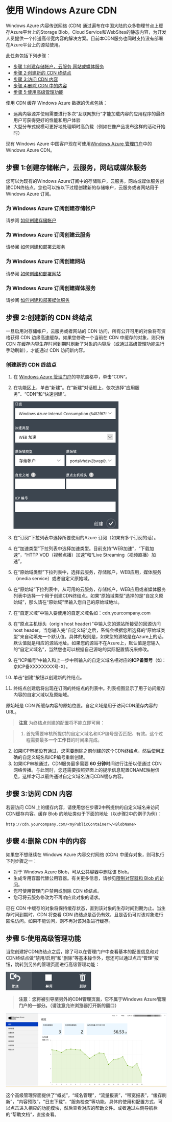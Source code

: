 # 使用 Windows Azure CDN

Windows Azure 内容传送网络 (CDN) 通过遍布在中国大陆的众多物理节点上缓存Azure平台上的Storage Blob，Cloud Service和WebSites的静态内容，为开发人员提供一个传送高带宽内容的解决方案。目前本CDN服务也同时支持没有部署在Azure平台上的源站使用。

此任务包括下列步骤：

+ [步骤 1:创建存储帐户，云服务,网站或媒体服务](#step1)
+ [步骤 2:创建新的 CDN 终结点](#step2)
+ [步骤 3:访问 CDN 内容](#step3)
+ [步骤 4:删除 CDN 中的内容](#step4)
+ [步骤 5:使用高级管理功能](#step5)

使用 CDN 缓存 Windows Azure 数据的优点包括：

- 远离内容源并使用需要进行多次“互联网旅行”才能加载内容的应用程序的最终用户可获得更好的性能和用户体验
- 大型分布式规模可更好地处理瞬时高负载（例如在像产品发布这样的活动开始时）

现有 Windows Azure 中国客户现在可使用[Windows Azure 管理门户](https://manage.windowsazure.cn/)中的 Windows Azure CDN。 

## 步骤 1:创建存储帐户，云服务，网站或媒体服务<a id="step1"></a>
您可以为现有的Windows Azure订阅中的存储账户，云服务，网站或媒体服务创建CDN终结点。您也可以按以下过程创建新的存储帐户，云服务或者网站用于 Windows Azure 订阅。

### 为 Windows Azure 订阅创建存储帐户
请参阅 [如何创建存储帐户](http://www.windowsazure.cn/zh-cn/documentation/articles/storage-create-storage-account/)

### 为 Windows Azure 订阅创建云服务
请参阅 [如何创建和部署云服务](http://www.windowsazure.cn/zh-cn/documentation/articles/cloud-services-how-to-create-deploy/) 

### 为 Windows Azure 订阅创建网站
请参阅 [如何创建和部署网站](http://www.windowsazure.cn/zh-cn/documentation/articles/web-sites-create-deploy/) 

### 为 Windows Azure 订阅创建媒体服务
请参阅 [如何创建和部署媒体服务](http://www.windowsazure.cn/documentation/articles/media-services-create-account/) 

## 步骤 2:创建新的 CDN 终结点<a id="step2"></a>
一旦启用对存储帐户，云服务或者网站的 CDN 访问，所有公开可用的对象将有资格获得 CDN 边缘高速缓存。如果您修改一个当前在 CDN 中缓存的对象，则只有 CDN 在缓存内容生存时间到期时刷新了对象的内容后（或通过高级管理功能进行手动刷新），才能通过 CDN 访问新内容。

### 创建新的 CDN 终结点
1. 在 [Windows Azure 管理门户](https://manage.windowsazure.cn/)的导航窗格中，单击“CDN”。
2. 在功能区上，单击“新建”。在“新建”对话框上，依次选择“应用服务”、“CDN”和“快速创建”。

    ![CDN quick create][1]
3. 在“订阅”下拉列表中选择所要使用的Azure 订阅（如果有多个订阅的话）。
4. 在“加速类型”下拉列表中选择加速类型。目前支持“WEB加速”，“下载加速”，“HTTP VOD（视频点播）加速”和“Live Streaming（视频直播）加速”。
5. 在“原始域类型”下拉列表中，选择云服务，存储账户，WEB应用，媒体服务（media service）或者自定义原始域。
6. 在“原始域”下拉列表中，从可用的云服务，存储帐户，WEB应用或者媒体服务列表中选择一个用于创建CDN终结点。如果“原始域类型”选择的是“自定义原始域”，那么请在“原始域”里输入您自己的原始域地址。
7. 在“自定义域”中输入要使用的自定义域名如：cdn.yourcompany.com
8. 在“原点主机标头（origin host header）”中输入您的源站所接受的回源访问host header。当您输入完“自定义域”之后，系统会根据您所选择的“原始域类型”来自动填充一个默认值。具体的规则是，如果您的源站是在Azure上的话，默认值就是相应的源站地址。如果您的源站不在Azure上，默认值是您输入的“自定义域名”，当然您也可以根据自己源站的实际配置情况来修改。
9. 在“ICP编号”中输入和上一步中所输入的自定义域名相对应的**ICP备案号**（如：京ICP备XXXXXXXX号-X）。
10. 单击“创建”按钮以创建新的终结点。
11. 终结点创建后将出现在订阅的终结点的列表中。列表视图显示了用于访问缓存内容的自定义域以及原始域。

原始域是 CDN 所缓存内容的原始位置。自定义域是用于访问CDN缓存内容的URL。
> **注意** 为终结点创建的配置将不能立即可用：

> 1. 首先需要审核所提供的自定义域名和ICP编号是否匹配、有效。这个过程需要最多**一个工作日**的时间来完成。
2. 如果ICP审核没有通过，您需要删除之前创建的这个CDN终结点，然后使用正确的自定义域名和ICP编号重新创建。
3. 如果ICP审核通过，CDN服务最多需要 **60 分钟**时间进行注册以便通过 CDN 网络传播。与此同时，您还需要按照界面上的提示信息配置CNAME映射信息，这样才可以最终通过自定义域名访问CDN缓存内容。

## 步骤 3:访问 CDN 内容<a id="step3"></a>
若要访问 CDN 上的缓存内容，请使用您在步骤2中所提供的自定义域名来访问CDN缓存内容。缓存 Blob 的地址类似于下面的地址（以步骤2中的例子为例）：

`http://cdn.yourcompany.com/<myPublicContainer>/<BlobName>`

## 步骤 4:删除 CDN 中的内容<a id="step4"></a>
如果您不想继续在 Windows Azure 内容交付网络 (CDN) 中缓存对象，则可执行下列步骤之一：

- 对于 Windows Azure Blob，可从公共容器中删除该 Blob。
- 生成专用容器代替公用容器。有关更多信息，请参见[限制对容器和 Blob 的访问](http://msdn.microsoft.com/zh-cn/library/dd179354.aspx)。
- 您可使用管理门户禁用或删除 CDN 终结点。
- 您可将云服务修改为不再响应此对象的请求。

已在 CDN 中缓存的对象将保持缓存状态，直到该对象的生存时间到期为止。当生存时间到期时，CDN 将查看 CDN 终结点是否仍有效，且是否仍可对该对象进行匿名访问。如果不能访问，则不再对该对象进行缓存。


## 步骤 5:使用高级管理功能<a id="step5"></a>
当您创建好CDN终结点之后，除了可以在管理门户中查看基本的配置信息和对CDN终结点做“禁用/启用”和“删除”等基本操作外，您还可以通过点击“管理”按钮，跳转到另外的管理页面进行高级管理功能：

![Manage Button][2]
> **注意：您将被引导至另外的CDN管理页面，它不属于Windows Azure管理门户的一部分。（请注意允许浏览器打开新的窗口）**

![Adv Portal][3]

这个高级管理界面提供了“概览”，“域名管理”，“流量报表”，“带宽报表”，“缓存刷新”，“内容预取”，“日志下载”，“服务检查”等功能。具体的使用和配置方式，可以点击进入相应的功能模块，然后查看对应的帮助文件。或者通过左侧导航栏的“帮助文档”，直接查看。




[步骤 1:创建存储帐户，云服务,网站或媒体服务]: https://github.com/mccdn/cdndoc/blob/master/wacn/azurecdn.md#步骤-1创建存储帐户云服务网站或媒体服务
[步骤 2:创建新的 CDN 终结点]: #%E6%AD%A5%E9%AA%A4-2%E5%88%9B%E5%BB%BA%E6%96%B0%E7%9A%84-cdn-%E7%BB%88%E7%BB%93%E7%82%B9
[步骤 3:访问 CDN 内容]: #%E6%AD%A5%E9%AA%A4-3%E8%AE%BF%E9%97%AE-cdn-%E5%86%85%E5%AE%B9
[步骤 4:删除 CDN 中的内容]: #%E6%AD%A5%E9%AA%A4-4%E5%88%A0%E9%99%A4-cdn-%E4%B8%AD%E7%9A%84%E5%86%85%E5%AE%B9
[步骤 5:使用高级管理功能]: #%E6%AD%A5%E9%AA%A4-5%E4%BD%BF%E7%94%A8%E9%AB%98%E7%BA%A7%E7%AE%A1%E7%90%86%E5%8A%9F%E8%83%BD


<!--Image references-->
[1]: ./media/cdn/image005.png
[2]: ./media/cdn/image002.png
[3]: ./media/cdn/how_to_001.png